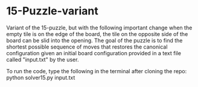 # 15-Puzzle-variant
Variant of the 15-puzzle, but with the following important change when the empty tile is on the edge of the board,
the tile on the opposite side of the board can be slid into the opening. 
The goal of the puzzle is to find the shortest possible sequence of moves that restores the canonical configuration given 
an initial board configuration provided in a text file called "input.txt" by the user.

To run the code, type the following in the terminal after cloning the repo:
python solver15.py input.txt
